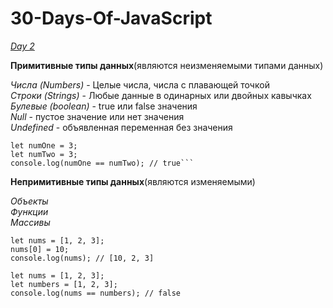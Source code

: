# 30-Days-Of-JavaScript

[_Day 2_](https://github.com/Asabeneh/30-Days-Of-JavaScript/blob/master/RU/02_Day/02_day_data_types.md#%f0%9f%93%94-day-2)

**Примитивные типы данных**(являются неизменяемыми типами данных)

_Числа (Numbers)_ - Целые числа, числа с плавающей точкой  
_Строки (Strings)_ - Любые данные в одинарных или двойных кавычках  
_Булевые (boolean)_ - true или false значения  
_Null_ - пустое значение или нет значения  
_Undefined_ - объявленная переменная без значения  

```
let numOne = 3;
let numTwo = 3;
console.log(numOne == numTwo); // true```
```

**Непримитивные типы данных**(являются изменяемыми)

_Объекты_  
_Функции_  
_Массивы_  

```
let nums = [1, 2, 3];
nums[0] = 10;
console.log(nums); // [10, 2, 3]
```

```
let nums = [1, 2, 3];
let numbers = [1, 2, 3];
console.log(nums == numbers); // false
```